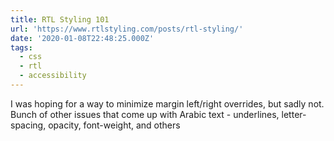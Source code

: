 ```yaml
---
title: RTL Styling 101
url: 'https://www.rtlstyling.com/posts/rtl-styling/'
date: '2020-01-08T22:48:25.000Z'
tags:
  - css
  - rtl
  - accessibility
---
```

I was hoping for a way to minimize margin left/right overrides, but sadly not. Bunch of other issues that come up with Arabic text - underlines, letter-spacing, opacity, font-weight, and others
